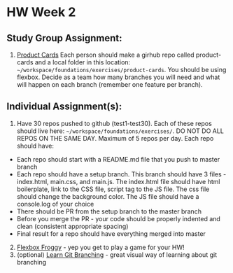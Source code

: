 # HW Week 2
## Study Group Assignment:
1. [Product Cards](https://github.com/nss-nightclass-projects/exercise-vault/blob/master/HTML_CSS_product_cards.md) Each person should make a girhub repo called product-cards and a local folder in this location: `~/workspace/foundations/exercises/product-cards`.  You should be using flexbox.  Decide as a team how many branches you will need and what will happen on each branch (remember one feature per branch).

## Individual Assignment(s):
1.  Have 30 repos pushed to github (test1-test30). Each of these repos should live here: `~/workspace/foundations/exercises/`.  DO NOT DO ALL REPOS ON THE SAME DAY.  Maximum of 5 repos per day.  Each repo should have:
  * Each repo should start with a README.md file that you push to master branch
  * Each repo should have a setup branch. This branch should have 3 files - index.html, main.css, and main.js. The index.html file should have html boilerplate, link to the CSS file, script tag to the JS file. The css file should change the background color.  The JS file should have a console.log of your choice
  * There should be PR from the setup branch to the master branch
  * Before you merge the PR - your code should be properly indented and clean (consistent appropriate spacing)
  * Final result for a repo should have everything merged into master

2.  [Flexbox Froggy](https://flexboxfroggy.com/) - yep you get to play a game for your HW!
3.  (optional) [Learn Git Branching](https://learngitbranching.js.org/?locale=en_US)  - great visual way of learning about git branching